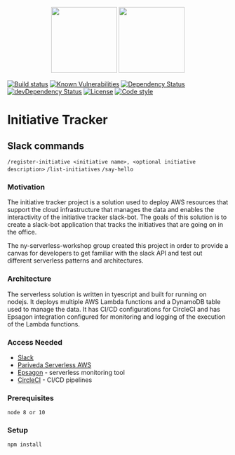 <p align="center">
  <img height="150" src="https://user-images.githubusercontent.com/2955468/52235823-33732b00-2893-11e9-825d-f535dda7ba13.jpg">
  <img height="150" src="https://user-images.githubusercontent.com/2955468/52139934-6e6d2880-261f-11e9-9bbf-cfacd1facf3a.png">
</p>

[![Build status][build-badge]][build-badge-url]
[![Known Vulnerabilities][vulnerability-badge]][vulnerability-badge-url]
[![Dependency Status][dependency-badge]][dependency-badge-url]
[![devDependency Status][dev-dependency-badge]][dev-dependency-badge-url]
[![License][license-badge]][license-badge-url]
[![Code style][formatter-badge]][formatter-badge-url]

# Initiative Tracker

## Slack commands

`/register-initiative <initiative name>, <optional initiative description>`
`/list-initiatives`
`/say-hello`

### Motivation

The initiative tracker project is a solution used to deploy AWS resources that support the cloud infrastructure that manages the data and enables the interactivity of the initiative tracker slack-bot. The goals of this solution is to create a slack-bot application that tracks the initiatives that are going on in the office.

The ny-serverless-workshop group created this project in order to provide a canvas for developers to get familiar with the slack API and test out different serverless patterns and architectures.

### Architecture

The serverless solution is written in tyescript and built for running on nodejs. It deploys multiple AWS Lambda functions and a DynamoDB table used to manage the data. It has CI/CD configurations for CircleCI and has Epsagon integration configured for monitoring and logging of the execution of the Lambda functions.

### Access Needed

- [Slack](https://initativetracker.slack.com)
- [Pariveda Serverless AWS](https://pariveda-serverless.signin.aws.amazon.com/)
- [Epsagon](https://pariveda-serverless.signin.aws.amazon.com/) - serverless monitoring tool
- [CircleCI](/) - CI/CD pipelines

### Prerequisites

```
node 8 or 10
```

### Setup

```
npm install
```

[build-badge]: https://circleci.com/gh/pariveda-serverless/initiative-tracker.svg?style=shield&circle-token=1e1369bd1b5bec6e28eaf499a98f8af0dc3dbe3e
[build-badge-url]: https://circleci.com/gh/pariveda-serverless/initiative-tracker
[dependency-badge]: https://david-dm.org/pariveda-serverless/initiative-tracker.svg
[dependency-badge-url]: https://david-dm.org/pariveda-serverless/initiative-tracker
[dev-dependency-badge]: https://david-dm.org/pariveda-serverless/initiative-tracker/dev-status.svg
[dev-dependency-badge-url]: https://david-dm.org/pariveda-serverless/initiative-tracker?type=dev
[formatter-badge]: https://img.shields.io/badge/code_style-prettier-ff69b4.svg?style=flat-square
[formatter-badge-url]: #badge
[license-badge]: https://img.shields.io/github/license/pariveda-serverless/initiative-tracker.svg
[license-badge-url]: https://github.com/pariveda-serverless/initiative-tracker
[vulnerability-badge]: https://snyk.io/test/github/pariveda-serverless/initiative-tracker/badge.svg?targetFile=package.json
[vulnerability-badge-url]: https://snyk.io/test/github/pariveda-serverless/initiative-tracker?targetFile=package.json
